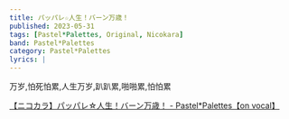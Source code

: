 ```yaml
---
title: パッパレ☆人生！バーン万歳！
published: 2023-05-31
tags: [Pastel*Palettes, Original, Nicokara]
band: Pastel*Palettes
category: Pastel*Palettes
lyrics: |
---
```

万岁,怕死怕累,人生万岁,趴趴累,啪啪累,怕怕累

<summary>
    <a href="https://www.bilibili.com/video/BV1ujHrzuEyX/">
        【ニコカラ】パッパレ☆人生！バーン万歳！ - Pastel*Palettes【on vocal】
    </a>
</summary>
